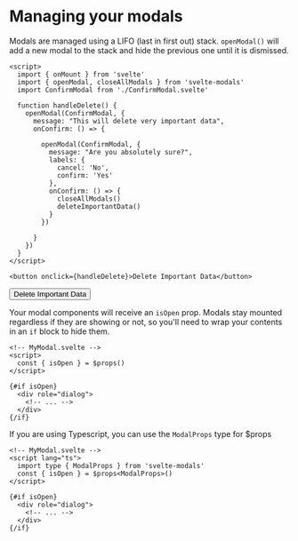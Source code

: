 <script>
  import { Modals, openModal, closeAllModals } from 'svelte-modals'
  import ConfirmModal from './ConfirmModal.svelte'
  import confetti from 'canvas-confetti';
  import Step1 from './Step1.svelte'

  function handleDelete() {
    openModal(ConfirmModal, {
      message: "This will delete very important data",
      onConfirm: () => {
        openModal(ConfirmModal, {
          message: "Are you absolutely sure?",
          labels: {
            cancel: 'No',
            confirm: 'Yes'
          },          
          onConfirm: () => {
            closeAllModals()
            confetti.create(document.getElementById('canvas'), {
              resize: true,
              useWorker: true,
            })({ particleCount: 200, spread: 200 });
          }
        })
      }
    })
  }
</script>

# Managing your modals

Modals are managed using a LIFO (last in first out) stack. `openModal()` will add a new modal to the stack and hide the previous one until it is dismissed.

```svelte
<script>
  import { onMount } from 'svelte'
  import { openModal, closeAllModals } from 'svelte-modals'
  import ConfirmModal from './ConfirmModal.svelte'

  function handleDelete() {
    openModal(ConfirmModal, {
      message: "This will delete very important data",
      onConfirm: () => {

        openModal(ConfirmModal, {
          message: "Are you absolutely sure?",
          labels: {
            cancel: 'No',
            confirm: 'Yes'
          },
          onConfirm: () => {
            closeAllModals()
            deleteImportantData()
          }
        })

      }
    })
  }
</script>

<button onclick={handleDelete}>Delete Important Data</button>
```

<button class="mt-6 !bg-red-600 !text-white !border-red-50" onclick={handleDelete}>Delete Important Data</button>

Your modal components will receive an `isOpen` prop. Modals stay mounted regardless if they are showing or not, so you'll need to wrap your contents in an `if` block to hide them.

```svelte
<!-- MyModal.svelte -->
<script>
  const { isOpen } = $props()
</script>

{#if isOpen}
  <div role="dialog">
    <!-- ... -->
  </div>
{/if}
```

If you are using Typescript, you can use the `ModalProps` type for $props

```svelte
<!-- MyModal.svelte -->
<script lang="ts">
  import type { ModalProps } from 'svelte-modals'
  const { isOpen } = $props<ModalProps>()
</script>

{#if isOpen}
  <div role="dialog">
    <!-- ... -->
  </div>
{/if}
```
